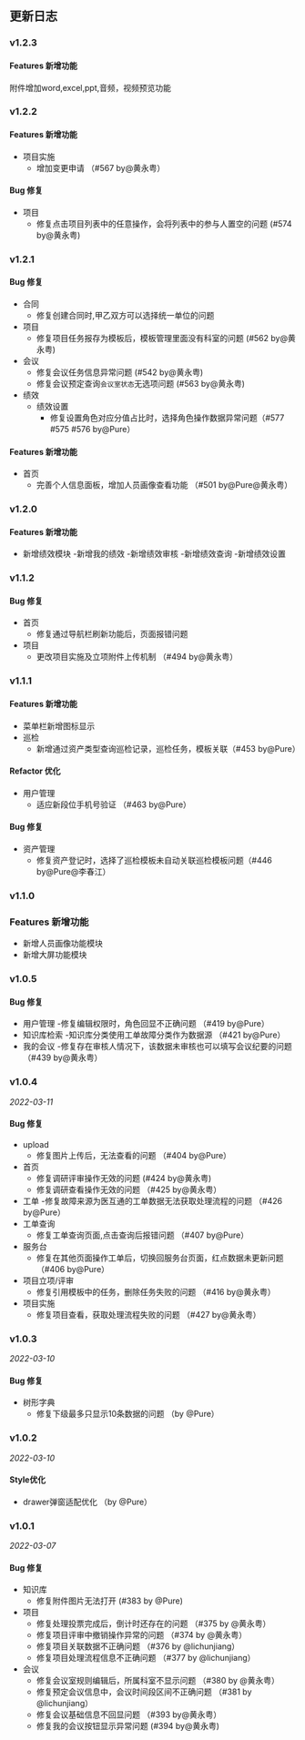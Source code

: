 ## 更新日志
### v1.2.3
#### Features 新增功能
附件增加word,excel,ppt,音频，视频预览功能
### v1.2.2
#### Features 新增功能
- 项目实施
   - 增加变更申请 （#567 by@黄永粤）
#### Bug 修复
- 项目
   - 修复点击项目列表中的任意操作，会将列表中的参与人置空的问题 (#574 by@黄永粤)
### v1.2.1
#### Bug 修复
- 合同
  - 修复创建合同时,甲乙双方可以选择统一单位的问题
- 项目
  - 修复项目任务报存为模板后，模板管理里面没有科室的问题 (#562 by@黄永粤)
- 会议
  - 修复会议任务信息异常问题 (#542 by@黄永粤)
  - 修复会议预定查询`会议室状态`无选项问题 (#563 by@黄永粤)
- 绩效
  - 绩效设置
    - 修复设置角色对应分值占比时，选择角色操作数据异常问题（#577 #575 #576 by@Pure）
#### Features 新增功能
- 首页
  - 完善个人信息面板，增加人员画像查看功能 （#501 by@Pure@黄永粤）

### v1.2.0
#### Features 新增功能
- 新增绩效模块
  -新增我的绩效
  -新增绩效审核
  -新增绩效查询
  -新增绩效设置
### v1.1.2
#### Bug 修复
- 首页
  - 修复通过导航栏刷新功能后，页面报错问题
- 项目
  - 更改项目实施及立项附件上传机制 （#494 by@黄永粤）
### v1.1.1
#### Features 新增功能
- 菜单栏新增图标显示
- 巡检
  - 新增通过资产类型查询巡检记录，巡检任务，模板关联（#453 by@Pure）
#### Refactor 优化
- 用户管理
  - 适应新段位手机号验证 （#463 by@Pure）
#### Bug 修复
- 资产管理
  - 修复资产登记时，选择了巡检模板未自动关联巡检模板问题（#446 by@Pure@李春江）


### v1.1.0
### Features 新增功能
- 新增人员画像功能模块
- 新增大屏功能模块
### v1.0.5
#### Bug 修复
- 用户管理
  -修复编辑权限时，角色回显不正确问题 （#419 by@Pure）
- 知识库检索
  -知识库分类使用工单故障分类作为数据源 （#421 by@Pure）
- 我的会议
  -修复存在审核人情况下，该数据未审核也可以填写会议纪要的问题 （#439 by@黄永粤）
### v1.0.4
*2022-03-11*
#### Bug 修复
- upload
  - 修复图片上传后，无法查看的问题 （#404 by@Pure）
- 首页
  - 修复调研评审操作无效的问题 (#424 by@黄永粤)
  - 修复调研查看操作无效的问题 （#425 by@黄永粤）
- 工单
  -修复故障来源为医互通的工单数据无法获取处理流程的问题 （#426 by@Pure）
- 工单查询
  - 修复工单查询页面,点击查询后报错问题 （#407 by@Pure）
- 服务台
  - 修复在其他页面操作工单后，切换回服务台页面，红点数据未更新问题（#406 by@Pure）
- 项目立项/评审
  - 修复引用模板中的任务，删除任务失败的问题 （#416 by@黄永粤）
- 项目实施
  - 修复项目查看，获取处理流程失败的问题 （#427 by@黄永粤）
### v1.0.3
*2022-03-10*
#### Bug 修复
- 树形字典
  - 修复下级最多只显示10条数据的问题 （by @Pure）
### v1.0.2
*2022-03-10*
#### Style优化
- drawer弹窗适配优化 （by @Pure）
### v1.0.1
*2022-03-07*

#### Bug 修复
- 知识库
  - 修复附件图片无法打开 (#383 by @Pure)
- 项目
  - 修复处理投票完成后，倒计时还存在的问题 （#375 by @黄永粤）
  - 修复项目评审中撤销操作异常的问题  （#374  by @黄永粤）
  - 修复项目关联数据不正确问题 （#376 by @lichunjiang）
  - 修复项目处理流程信息不正确问题 （#377 by @lichunjiang）
- 会议
  - 修复会议室规则编辑后，所属科室不显示问题 （#380 by @黄永粤）
  - 修复预定会议信息中，会议时间段区间不正确问题 （#381 by @lichunjiang）
  - 修复会议基础信息不回显问题 （#393 by@黄永粤）
  - 修复我的会议按钮显示异常问题 (#394 by@黄永粤)
